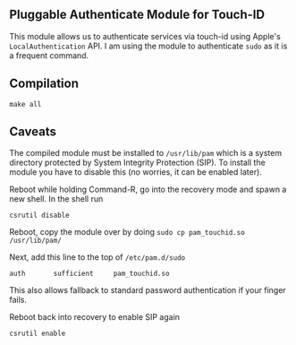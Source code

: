Pluggable Authenticate Module for Touch-ID
------------------------------------------

This module allows us to authenticate services via touch-id using Apple's
`LocalAuthentication` API. I am using the module to authenticate `sudo` as it is
a frequent command.

Compilation
-----------

`make all`

Caveats
------- 

The compiled module must be installed to `/usr/lib/pam` which is a system
directory protected by System Integrity Protection (SIP). To install the module
you have to disable this (no worries, it can be enabled later).

Reboot while holding Command-R, go into the recovery mode and spawn a new shell.
In the shell run 

```
csrutil disable
```

Reboot, copy the module over by doing `sudo cp pam_touchid.so /usr/lib/pam/`

Next, add this line to the top of `/etc/pam.d/sudo` 

```
auth       sufficient     pam_touchid.so
```

This also allows fallback to standard password authentication if your finger
fails.

Reboot back into recovery to enable SIP again

```
csrutil enable
```

